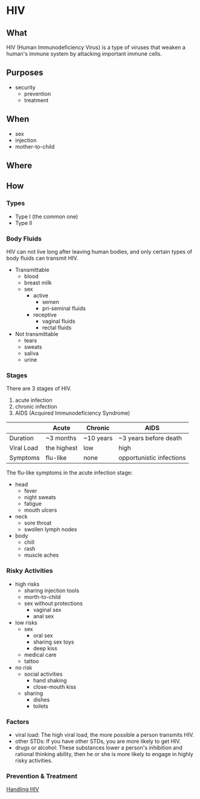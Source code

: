 # HIV

## What

HIV (Human Immunodeficiency Virus) is a type of viruses that weaken a human's immune system by attacking important immune cells.

## Purposes

- security
    - prevention
    - treatment

## When

- sex
- injection
- mother-to-child
    
## Where

## How

### Types

- Type I (the common one)
- Type II

### Body Fluids

HIV can not live long after leaving human bodies, and only certain types of body fluids can transmit HIV.

- Transmittable
    - blood
    - breast milk
    - sex
        - active
            - semen
            - pri-seminal fluids
        - receptive
            - vaginal fluids
            - rectal fluids
- Not transmittable
    - tears
    - sweats
    - saliva
    - urine

### Stages

There are 3 stages of HIV.
1. acute infection
2. chronic infection
3. AIDS (Acquired Immunodeficiency Syndrome)

| | Acute | Chronic | AIDS |
| --- | --- | --- | --- |
| Duration | ~3 months | ~10 years | ~3 years before death |
| Viral Load | the highest | low | high |
| Symptoms | flu-like | none | opportunistic infections |

The flu-like symptoms in the acute infection stage:
- head
    - fever
    - night sweats
    - fatigue
    - mouth ulcers
- neck
    - sore throat
    - swollen lymph nodes
- body
    - chill
    - rash
    - muscle aches

### Risky Activities

- high risks
    - sharing injection tools
    - morth-to-child
    - sex without protections
        - vaginal sex
        - anal sex
- low risks
    - sex
        - oral sex
        - sharing sex toys
        - deep kiss
    - medical care
    - tattoo
- no risk
    - social activities
        - hand shaking
        - close-mouth kiss
    - sharing
        - dishes
        - toilets

### Factors

- viral load: The high viral load, the more possible a person transmits HIV.
- other STDs: If you have other STDs, you are more likely to get HIV.
- drugs or alcohol: These substances lower a person's inhibition and rational thinking ability, then he or she is more likely to engage in highly risky activities.

### Prevention & Treatment

[Handling HIV](/Problem%20Solving/health/physiology/diseases/HIV.md)